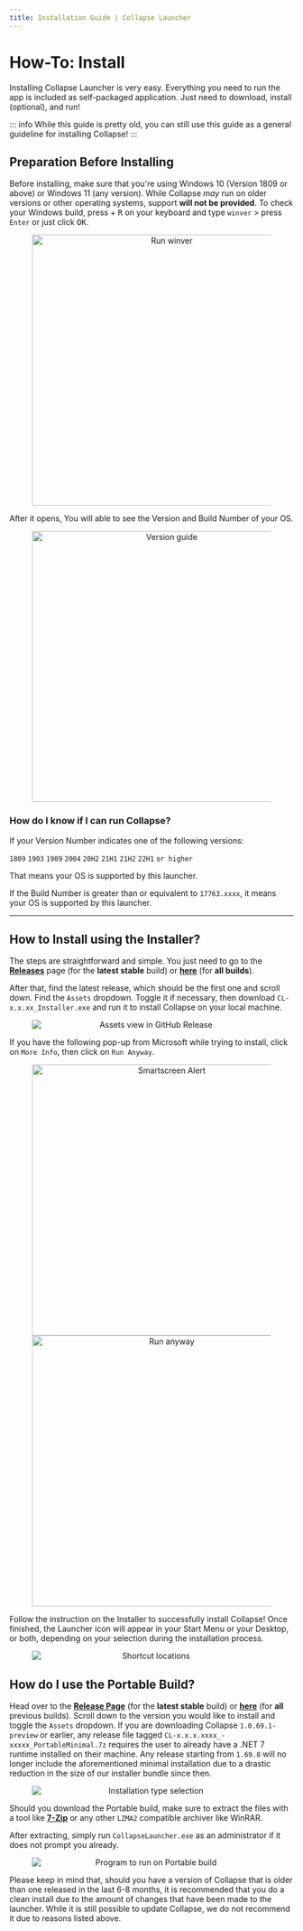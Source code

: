 ```yaml
---
title: Installation Guide | Collapse Launcher
---
```


# How-To: Install
Installing Collapse Launcher is very easy. Everything you need to run the app is included as self-packaged application. Just need to download, install (optional), and run!

::: info
While this guide is pretty old, you can still use this guide as a general guideline for installing Collapse!
:::

## Preparation Before Installing
<p>Before installing, make sure that you're using Windows 10 (Version 1809 or above) or Windows 11 (any version). While Collapse <em>may</em> run on older versions or other operating systems, support <strong>will not be provided</strong>. To check your Windows build, press <kbd><i class="fa-brands fa-windows"></i></kbd> + <kbd>R</kbd> on your keyboard and type <code>winver</code> &gt; press <code>Enter</code> or just click <kbd>OK</kbd>.</p>

<figure style="text-align: center;">
  <img src="/img/docs/winver.png" alt="Run winver" title="Run winver" style="display: block; margin: 0 auto;" width="480">
</figure>

After it opens, You will able to see the Version and Build Number of your OS.

<figure style="text-align: center;">
  <img src="/img/docs/buildnum.png" alt="Version guide" title="Version guide" style="display: block; margin: 0 auto;" width="480">
</figure>

### How do I know if I can run Collapse?
If your Version Number indicates one of the following versions:

``1809`` ``1903`` ``1909`` ``2004`` ``20H2`` ``21H1`` ``21H2`` ``22H1`` ``or higher``

That means your OS is supported by this launcher.

If the Build Number is greater than or equivalent to ``17763.xxxx``, it means your OS is supported by this launcher.

***

## How to Install using the Installer?
The steps are straightforward and simple. You just need to go to the  [**Releases**](https://github.com/neon-nyan/CollapseLauncher/releases/latest) page (for the **latest stable** build) or [**here**](https://github.com/neon-nyan/CollapseLauncher/releases/) (for **all builds**).

After that, find the latest release, which should be the first one and scroll down. Find the ``Assets`` dropdown. Toggle it if necessary, then download ``CL-x.x.xx_Installer.exe`` and run it to install Collapse on your local machine.
<br/>

<figure style="text-align: center;">
  <img src="/img/docs/githubrelease.png" alt="Assets view in GitHub Release" title="Assets view in GitHub Release" style="display: block; margin: 0 auto;" width="auto">
</figure>

If you have the following pop-up from Microsoft while trying to install, click on ``More Info``, then click on ``Run Anyway``. 

<figure style="text-align: center;">
  <img src="/img/docs/smartscreen.webp" alt="Smartscreen Alert" title="Smartscreen Alert" style="display: block; margin: 0 auto;" width="480">
  <img src="/img/docs/smartscreen-runanyway.png" alt="Run anyway" title="Run anyway" style="display: block; margin: 0 auto;" width="480">
</figure>

Follow the instruction on the Installer to successfully install Collapse!
Once finished, the Launcher icon will appear in your Start Menu or your Desktop, or both, depending on your selection during the installation process.

<figure style="text-align: center;">
  <img src="/img/docs/shortcuts.webp" alt="Shortcut locations" title="Shortcut locations" style="display: block; margin: 0 auto;" width="auto">
</figure>

## How do I use the Portable Build?
Head over to the [**Release Page**](https://github.com/neon-nyan/CollapseLauncher/releases/latest) (for the **latest stable** build) or [**here**](https://github.com/neon-nyan/CollapseLauncher/releases/) (for **all** previous builds). Scroll down to the version you would like to install and toggle the ``Assets`` dropdown. If you are downloading Collapse `1.0.69.1-preview` or earlier, any release file tagged ``CL-x.x.x.xxxx_-xxxxx_PortableMinimal.7z`` requires the user to already have a .NET 7 runtime installed on their machine. Any release starting from `1.69.8` will no longer include the aforementioned minimal installation due to a drastic reduction in the size of our installer bundle since then. 

<figure style="text-align: center;">
  <img src="/img/docs/githubrelease-portable.png" alt="Installation type selection" title="Installation type selection" style="display: block; margin: 0 auto;" width="auto">
</figure>

Should you download the Portable build, make sure to extract the files with a tool like [**7-Zip**](https://www.7-zip.org/download.html) or any other ``LZMA2`` compatible archiver like WinRAR.

After extracting, simply run ``CollapseLauncher.exe`` as an administrator if it does not prompt you already.

<figure style="text-align: center;">
  <img src="/img/docs/portable-runthis.png" alt="Program to run on Portable build" title="Program to run on Portable build" style="display: block; margin: 0 auto;" width="auto">
</figure>

Please keep in mind that, should you have a version of Collapse that is older than one released in the last 6-8 months, it is recommended that you do a clean install due to the amount of changes that have been made to the launcher. While it is still possible to update Collapse, we do not recommend it due to reasons listed above. 
